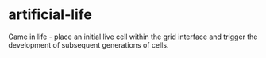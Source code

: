# artificial-life
Game in life - place an initial live cell within the grid interface and trigger the development of subsequent generations of cells.
